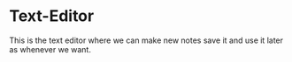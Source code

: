 # Text-Editor
This is the text editor where we can make new notes save it and use it later as whenever we want.
